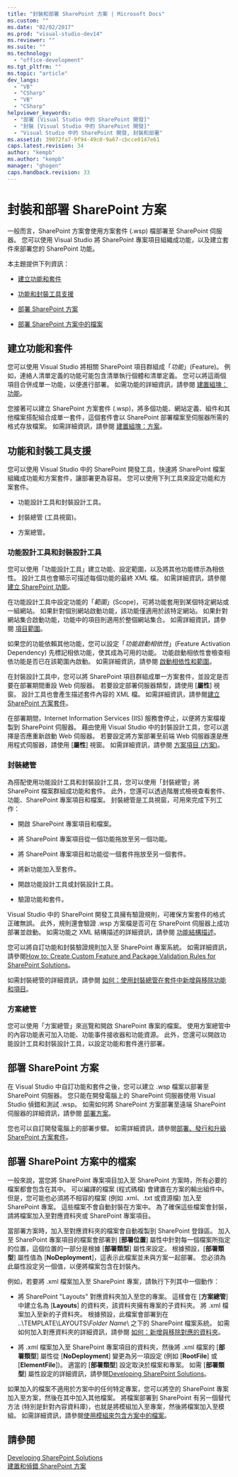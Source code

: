 ```yaml
---
title: "封裝和部署 SharePoint 方案 | Microsoft Docs"
ms.custom: ""
ms.date: "02/02/2017"
ms.prod: "visual-studio-dev14"
ms.reviewer: ""
ms.suite: ""
ms.technology: 
  - "office-development"
ms.tgt_pltfrm: ""
ms.topic: "article"
dev_langs: 
  - "VB"
  - "CSharp"
  - "VB"
  - "CSharp"
helpviewer_keywords: 
  - "部署 [Visual Studio 中的 SharePoint 開發]"
  - "封裝 [Visual Studio 中的 SharePoint 開發]"
  - "Visual Studio 中的 SharePoint 開發, 封裝和部署"
ms.assetid: 39072fa7-9f94-49c0-9a67-cbcce0147e61
caps.latest.revision: 34
author: "kempb"
ms.author: "kempb"
manager: "ghogen"
caps.handback.revision: 33
---
```

# 封裝和部署 SharePoint 方案
  一般而言，SharePoint 方案會使用方案套件 \(.wsp\) 檔部署至 SharePoint 伺服器。  您可以使用 Visual Studio 將 SharePoint 專案項目組織成功能，以及建立套件來部署您的 SharePoint 功能。  
  
 本主題提供下列資訊：  
  
-   [建立功能和套件](#Creating)  
  
-   [功能和封裝工具支援](#Tools)  
  
-   [部署 SharePoint 方案](#Deploying)  
  
-   [部署 SharePoint 方案中的檔案](#DeployingFiles)  
  
##  <a name="Creating"></a> 建立功能和套件  
 您可以使用 Visual Studio 將相關 SharePoint 項目群組成「*功能*」\(Feature\)。  例如，連絡人清單定義的功能可能包含清單執行個體和清單定義。  您可以將這兩個項目合併成單一功能，以便進行部署。  如需功能的詳細資訊，請參閱 [建置組塊：功能](http://go.microsoft.com/fwlink/?LinkID=169183)。  
  
 您接著可以建立 SharePoint 方案套件 \(.wsp\)，將多個功能、網站定義、組件和其他檔案搭配組合成單一套件，這個套件會以 SharePoint 部署檔案至伺服器所需的格式存放檔案。  如需詳細資訊，請參閱 [建置組塊：方案](http://go.microsoft.com/fwlink/?LinkID=169186)。  
  
##  <a name="Tools"></a> 功能和封裝工具支援  
 您可以使用 Visual Studio 中的 SharePoint 開發工具，快速將 SharePoint 檔案組織成功能和方案套件，讓部署更為容易。  您可以使用下列工具來設定功能和方案套件。  
  
-   功能設計工具和封裝設計工具。  
  
-   封裝總管 \(工具視窗\)。  
  
-   方案總管。  
  
### 功能設計工具和封裝設計工具  
 您可以使用「功能設計工具」建立功能、設定範圍，以及將其他功能標示為相依性。  設計工具也會顯示可描述每個功能的最終 XML 檔。  如需詳細資訊，請參閱[建立 SharePoint 功能](../sharepoint/creating-sharepoint-features.md)。  
  
 在功能設計工具中設定功能的「*範圍*」\(Scope\)，可將功能套用到某個特定網站或一組網站。  如果針對個別網站啟動功能，該功能僅適用於該特定網站。  如果針對網站集合啟動功能，功能中的項目則適用於整個網站集合。  如需詳細資訊，請參閱 [項目範圍](http://go.microsoft.com/fwlink/?LinkID=169189)。  
  
 如果您的功能依賴其他功能，您可以設定「*功能啟動相依性*」\(Feature Activation Dependency\) 先標記相依功能，使其成為可用的功能。  功能啟動相依性會檢查相依功能是否已在該範圍內啟動。  如需詳細資訊，請參閱 [啟動相依性和範圍](http://go.microsoft.com/fwlink/?LinkID=169190)。  
  
 在封裝設計工具中，您可以將 SharePoint 項目群組成單一方案套件，並設定是否要在部署期間重設 Web 伺服器。  若要設定部署伺服器類型，請使用 \[**屬性**\] 視窗。  設計工具也會產生描述套件內容的 XML 檔。  如需詳細資訊，請參閱[建立 SharePoint 方案套件](../sharepoint/creating-sharepoint-solution-packages.md)。  
  
 在部署期間，Internet Information Services \(IIS\) 服務會停止，以便將方案檔複製到 SharePoint 伺服器。  藉由使用 Visual Studio 中的封裝設計工具，您可以選擇是否應重新啟動 Web 伺服器。  若要設定將方案部署至前端 Web 伺服器還是應用程式伺服器，請使用 \[**屬性**\] 視窗。  如需詳細資訊，請參閱 [方案項目 \(方案\)](http://go.microsoft.com/fwlink/?LinkID=169191)。  
  
### 封裝總管  
 為搭配使用功能設計工具和封裝設計工具，您可以使用「封裝總管」將 SharePoint 檔案群組成功能和套件。  此外，您還可以透過階層式檢視查看套件、功能、SharePoint 專案項目和檔案。  封裝總管是工具視窗，可用來完成下列工作：  
  
-   開啟 SharePoint 專案項目和檔案。  
  
-   將 SharePoint 專案項目從一個功能拖放至另一個功能。  
  
-   將 SharePoint 專案項目和功能從一個套件拖放至另一個套件。  
  
-   將新功能加入至套件。  
  
-   開啟功能設計工具或封裝設計工具。  
  
-   驗證功能和套件。  
  
 Visual Studio 中的 SharePoint 開發工具擁有驗證規則，可確保方案套件的格式正確無誤。  此外，規則還會驗證 .wsp 方案檔是否可在 SharePoint 伺服器上成功部署並啟動。  如需功能之 XML 結構描述的詳細資訊，請參閱 [功能結構描述](http://go.microsoft.com/fwlink/?LinkID=169192)。  
  
 您可以將自訂功能和封裝驗證規則加入至 SharePoint 專案系統。  如需詳細資訊，請參閱[How to: Create Custom Feature and Package Validation Rules for SharePoint Solutions](../sharepoint/how-to-create-custom-feature-and-package-validation-rules-for-sharepoint-solutions.md)。  
  
 如需封裝總管的詳細資訊，請參閱 [如何：使用封裝總管在套件中新增與移除功能和項目](../sharepoint/how-to-add-and-remove-features-and-items-to-a-package-by-using-the-packaging-explorer.md)。  
  
### 方案總管  
 您可以使用「方案總管」來巡覽和開啟 SharePoint 專案的檔案。  使用方案總管中的內容功能表可加入功能、功能事件接收器和功能資源。  此外，您還可以開啟功能設計工具和封裝設計工具，以設定功能和套件進行部署。  
  
##  <a name="Deploying"></a> 部署 SharePoint 方案  
 在 Visual Studio 中自訂功能和套件之後，您可以建立 .wsp 檔案以部署至 SharePoint 伺服器。  您只能在開發電腦上的 SharePoint 伺服器使用 Visual Studio 偵錯和測試 .wsp。  如需如何將 SharePoint 方案部署至遠端 SharePoint 伺服器的詳細資訊，請參閱 [部署方案](http://go.microsoft.com/fwlink/?LinkID=169194)。  
  
 您也可以自訂開發電腦上的部署步驟。  如需詳細資訊，請參閱[部署、發行和升級 SharePoint 方案套件](../sharepoint/deploying-publishing-and-upgrading-sharepoint-solution-packages.md)。  
  
##  <a name="DeployingFiles"></a> 部署 SharePoint 方案中的檔案  
 一般來說，當您將 SharePoint 專案項目加入至 SharePoint 方案時，所有必要的檔案都會包含在其中。  可以編譯的檔案 \(程式碼檔\) 會建置在方案的輸出組件中。  但是，您可能也必須將不相容的檔案 \(例如 .xml、.txt 或資源檔\) 加入至 SharePoint 專案。  這些檔案不會自動封裝在方案中。  為了確保這些檔案會封裝，請將檔案加入至對應資料夾或 SharePoint 專案項目。  
  
 當部署方案時，加入至對應資料夾的檔案會自動複製到 SharePoint 登錄區。  加入至 SharePoint 專案項目的檔案會部署到 \[**部署位置**\] 屬性中針對每一個檔案所指定的位置，這個位置的一部分是根據 \[**部署類型**\] 屬性來設定。  根據預設，\[**部署類型**\] 屬性值為 \[**NoDeployment**\]，這表示此檔案並未與方案一起部署。  您必須為此屬性設定另一個值，以便將檔案包含在封裝內。  
  
 例如，若要將 .xml 檔案加入至 SharePoint 專案，請執行下列其中一個動作：  
  
-   將 SharePoint "Layouts" 對應資料夾加入至您的專案。  這樣會在 \[**方案總管**\] 中建立名為 \[**Layouts**\] 的資料夾，該資料夾擁有專案的子資料夾。  將 .xml 檔案加入至新的子資料夾。  根據預設，此檔案會部署到在 ..\\TEMPLATE\\LAYOUTS\\*Folder Name*\\ 之下的 SharePoint 檔案系統。  如需如何加入對應資料夾的詳細資訊，請參閱 [如何：新增與移除對應的資料夾](../sharepoint/how-to-add-and-remove-mapped-folders.md)。  
  
-   將 .xml 檔案加入至 SharePoint 專案項目的資料夾，然後將 .xml 檔案的 \[**部署類型**\] 屬性從 \[**NoDeployment**\] 變更為另一項設定 \(例如 \[**RootFile**\] 或 \[**ElementFile**\]\)。  適當的 \[**部署類型**\] 設定取決於檔案和專案。  如需 \[**部署類型**\] 屬性設定的詳細資訊，請參閱[Developing SharePoint Solutions](../sharepoint/developing-sharepoint-solutions.md)。  
  
 如果加入的檔案不適用於方案中的任何特定專案，您可以將空的 SharePoint 專案加入至方案，然後在其中加入其他檔案。  將檔案部署到 SharePoint 有另一個替代方法 \(特別是針對內容資料庫\)，也就是將模組加入至專案，然後將檔案加入至模組。  如需詳細資訊，請參閱[使用模組來包含方案中的檔案](../sharepoint/using-modules-to-include-files-in-the-solution.md)。  
  
## 請參閱  
 [Developing SharePoint Solutions](../sharepoint/developing-sharepoint-solutions.md)   
 [建置和偵錯 SharePoint 方案](../sharepoint/building-and-debugging-sharepoint-solutions.md)  
  
  